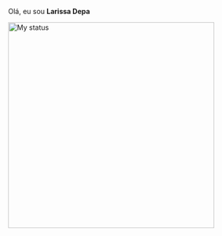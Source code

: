 Olá, eu sou **Larissa Depa**

<img title="My status" heigth="320" width="420" src="https://github-readme-stats.vercel.app/api?username=LarissaDepaS&hide=issues&count_private=true&icon_color=041626&title_color=000000&bg_color=ffffff&show_icons=true)"/>
